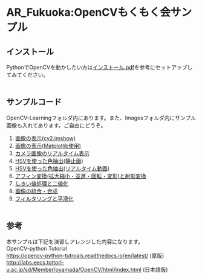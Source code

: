 # AR_Fukuoka:OpenCVもくもく会サンプル

## インストール
PythonでOpenCVを動かしたい方は[インストール.pdf](https://github.com/TakashiYoshinaga/OpenCV-Python-Learning/blob/master/インストール.pdf)を参考にセットアップしてみてください。<br><br>
## サンプルコード
OpenCV-Learningフォルダ内にあります。また、Imagesフォルダ内にサンプル画像も入れてあります。ご自由にどうぞ。<br>
01. [画像の表示(cv2.imshow)](https://github.com/TakashiYoshinaga/OpenCV-Python-Learning/blob/master/OpenCV-Learnig/01.%20画像の表示(cv2.imshow).ipynb)
02. [画像の表示(Matplotlib使用)](https://github.com/TakashiYoshinaga/OpenCV-Python-Learning/blob/master/OpenCV-Learnig/02.%20画像の表示(Matplotlib使用).ipynb)
03. [カメラ画像のリアルタイム表示](https://github.com/TakashiYoshinaga/OpenCV-Python-Learning/blob/master/OpenCV-Learnig/03.%20カメラ画像のリアルタイム表示.ipynb)
04. [HSVを使った色抽出(静止画)](https://github.com/TakashiYoshinaga/OpenCV-Python-Learning/blob/master/OpenCV-Learnig/04.%20HSV%E3%82%92%E4%BD%BF%E3%81%A3%E3%81%9F%E8%89%B2%E6%8A%BD%E5%87%BA(%E9%9D%99%E6%AD%A2%E7%94%BB).ipynb)
05. [HSVを使った色抽出(リアルタイム動画)](https://github.com/TakashiYoshinaga/OpenCV-Python-Learning/blob/master/OpenCV-Learnig/05.%20HSV%E3%82%92%E4%BD%BF%E3%81%A3%E3%81%9F%E8%89%B2%E6%8A%BD%E5%87%BA(%E3%83%AA%E3%82%A2%E3%83%AB%E3%82%BF%E3%82%A4%E3%83%A0%E5%8B%95%E7%94%BB).ipynb)
06. [アフィン変換(拡大縮小・並進・回転・変形)と射影変換](https://github.com/TakashiYoshinaga/OpenCV-Python-Learning/blob/master/OpenCV-Learnig/06.%20%E3%82%A2%E3%83%95%E3%82%A3%E3%83%B3%E5%A4%89%E6%8F%9B%E3%81%A8%E5%B0%84%E5%BD%B1%E5%A4%89%E6%8F%9B.ipynb)
07. [しきい値処理と二値化](https://github.com/TakashiYoshinaga/OpenCV-Python-Learning/blob/master/OpenCV-Learnig/07.%20%E3%81%97%E3%81%8D%E3%81%84%E5%80%A4%E5%87%A6%E7%90%86%E3%81%A8%E4%BA%8C%E5%80%A4%E5%8C%96.ipynb)
08. [画像の統合・合成](https://github.com/TakashiYoshinaga/OpenCV-Python-Learning/blob/master/OpenCV-Learnig/08.%20%E7%94%BB%E5%83%8F%E3%81%AE%E7%B5%B1%E5%90%88%E3%83%BB%E5%90%88%E6%88%90.ipynb)
09. [フィルタリングと平滑化](https://github.com/TakashiYoshinaga/OpenCV-Python-Learning/blob/master/OpenCV-Learnig/09.%20%E7%94%BB%E5%83%8F%E3%83%95%E3%82%A3%E3%83%AB%E3%82%BF%E3%83%AA%E3%83%B3%E3%82%B0%E3%81%A8%E5%B9%B3%E6%BB%91%E5%8C%96.ipynb)
<br><br>
## 参考
本サンプルは下記を演習しアレンジした内容になります。<br>
OpenCV-python Tutorial<br>
https://opencv-python-tutroals.readthedocs.io/en/latest/
(原版)<br>
http://labs.eecs.tottori-u.ac.jp/sd/Member/oyamada/OpenCV/html/index.html
(日本語版)<br>


 

